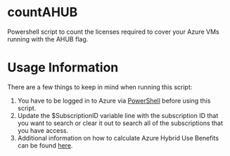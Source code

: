 # countAHUB
Powershell script to count the licenses required to cover your Azure VMs running with the AHUB flag.

# Usage Information
There are a few things to keep in mind when running this script:
1. You have to be logged in to Azure via [PowerShell](https://docs.microsoft.com/en-us/powershell/azure/authenticate-azureps?view=azps-3.5.0#sign-in-interactively) before using this script.
1. Update the $SubscriptionID variable line with the subscription ID that you want to search or clear it out to search all of the subscriptions that you have access.
1. Additional information on how to calculate Azure Hybrid Use Benefits can be found [here](https://docs.microsoft.com/en-us/windows-server/get-started/azure-hybrid-benefit).
